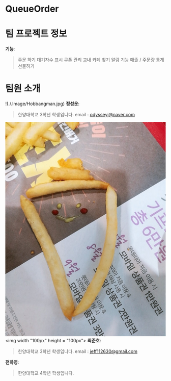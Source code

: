 # QueueOrder

# 팀 프로젝트 정보
**기능**:
> 주문 하기
> 대기자수 표시
> 쿠폰 관리
> 교내 카페 찾기
> 알람 기능
> 매출 / 주문량 통계
> 선물하기

# 팀원 소개
!(./.Image/Hobbangman.jpg)
**정성운**:
> 한양대학교 3학년 학생입니다.
> email : odysseyj@naver.com

![alter character](./.Image/CJH_image.jpeg)<img width "100px" height = "100px"></img>
**최준호**:
> 한양대학교 3학년 학생입니다.
> email : jeff112630@gmail.com

**전하영**:
> 한양대학교 4학년 학생입니다.
